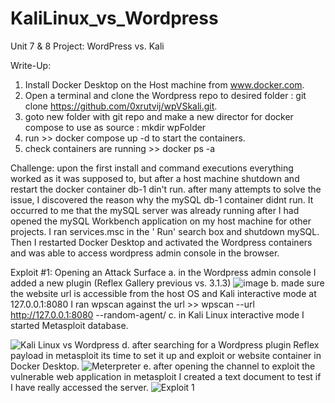 # KaliLinux_vs_Wordpress
Unit 7 &amp; 8 Project: WordPress vs. Kali

Write-Up:
1. Install Docker Desktop on the Host machine from www.docker.com.
2. Open a terminal and clone the Wordpress repo to desired folder : git clone https://github.com/0xrutvij/wpVSkali.git.
3. goto new folder with git repo and make a new director for docker compose to use as source : mkdir wpFolder
4. run >> docker compose up -d to start the containers. 
5. check containers are running >> docker ps -a

Challenge: upon the first install and command executions everything worked as it was supposed to, but after a host machine shutdown and restart the docker container db-1 din't run. after many attempts to solve the issue, I discovered the reason
why the mySQL db-1 container didnt run. It occurred to me that the mySQL server was already running after I had opened the mySQL Workbench application on my host machine for other projects. I ran services.msc in the ' Run' search box and shutdown mySQL. Then I restarted Docker Desktop and activated the Wordpress containers and was able to access wordpress admin console in the browser. 


Exploit #1: Opening an Attack Surface 
a. in the Wordpress admin console I added a new plugin (Reflex Gallery previous vs. 3.1.3)
![image](https://user-images.githubusercontent.com/55906428/232391057-10111e4f-e0b8-4dba-8bf3-ed708208a289.png)
b. made sure the website url is accessible from the host OS and Kali interactive mode at 127.0.0.1:8080 I ran wpscan against the url >> wpscan --url http://127.0.0.1:8080 --random-agent/
c. in Kali Linux interactive mode I started Metasploit database.

![Kali Linux vs Wordpress](https://user-images.githubusercontent.com/55906428/232394941-4d8acac6-fec9-4ffd-974b-392c6d1a968c.gif)
d. after searching for a Wordpress plugin Reflex payload in metasploit its time to set it up and exploit or website container in Docker Desktop. 
![Meterpreter](https://user-images.githubusercontent.com/55906428/232397319-4107bc5a-bb80-452d-9214-c15d1ef442fa.gif)
e. after opening the channel to exploit the vulnerable web application in metasploit I created a text document to test if I have really accessed the server. 
![Exploit 1](https://user-images.githubusercontent.com/55906428/232566954-2d8ce4eb-2f18-49f2-ae13-4554990e8c0c.gif)
